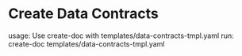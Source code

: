 # Create Data Contracts

usage: Use create-doc with templates/data-contracts-tmpl.yaml
run: create-doc templates/data-contracts-tmpl.yaml
